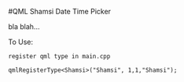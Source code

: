 #QML Shamsi Date Time Picker

bla blah...

To Use:

    register qml type in main.cpp
    
    qmlRegisterType<Shamsi>("Shamsi", 1,1,"Shamsi");
